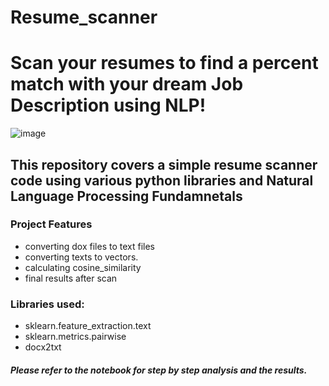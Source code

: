 # Resume_scanner

# Scan your resumes to find a percent match with your dream Job Description using NLP!

![image](https://user-images.githubusercontent.com/86626839/176751279-999bc5ba-8aa7-40fa-b718-c0d1630c9782.png)


## This repository covers a simple resume scanner code using various python libraries and Natural Language Processing Fundamnetals


### Project Features
- converting dox files to text files 
- converting texts to vectors.
- calculating cosine_similarity
- final results after scan


### Libraries used:
- sklearn.feature_extraction.text
- sklearn.metrics.pairwise
- docx2txt




##### Please refer to the notebook for step by step analysis and the results.
